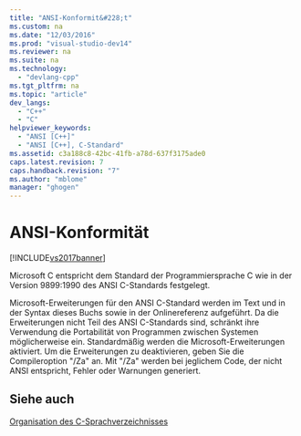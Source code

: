 ```yaml
---
title: "ANSI-Konformit&#228;t"
ms.custom: na
ms.date: "12/03/2016"
ms.prod: "visual-studio-dev14"
ms.reviewer: na
ms.suite: na
ms.technology: 
  - "devlang-cpp"
ms.tgt_pltfrm: na
ms.topic: "article"
dev_langs: 
  - "C++"
  - "C"
helpviewer_keywords: 
  - "ANSI [C++]"
  - "ANSI [C++], C-Standard"
ms.assetid: c3a188c8-42bc-41fb-a78d-637f3175ade0
caps.latest.revision: 7
caps.handback.revision: "7"
ms.author: "mblome"
manager: "ghogen"
---
```

# ANSI-Konformit&#228;t
[!INCLUDE[vs2017banner](../assembler/inline/includes/vs2017banner.md)]

Microsoft C entspricht dem Standard der Programmiersprache C wie in der Version 9899:1990 des ANSI C\-Standards festgelegt.  
  
 Microsoft\-Erweiterungen für den ANSI C\-Standard werden im Text und in der Syntax dieses Buchs sowie in der Onlinereferenz aufgeführt.  Da die Erweiterungen nicht Teil des ANSI C\-Standards sind, schränkt ihre Verwendung die Portabilität von Programmen zwischen Systemen möglicherweise ein.  Standardmäßig werden die Microsoft\-Erweiterungen aktiviert.  Um die Erweiterungen zu deaktivieren, geben Sie die Compileroption "\/Za" an.  Mit "\/Za" werden bei jeglichem Code, der nicht ANSI entspricht, Fehler oder Warnungen generiert.  
  
## Siehe auch  
 [Organisation des C\-Sprachverzeichnisses](../c-language/organization-of-the-c-language-reference.md)